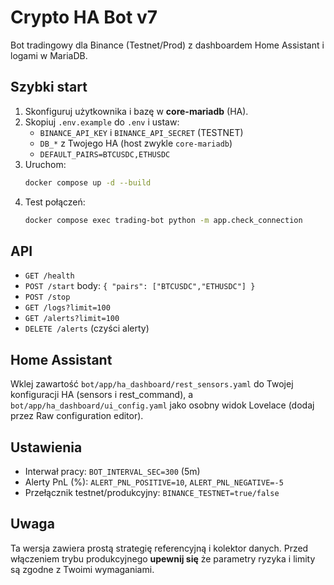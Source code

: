 # Crypto HA Bot v7

Bot tradingowy dla Binance (Testnet/Prod) z dashboardem Home Assistant i logami w MariaDB.

## Szybki start
1. Skonfiguruj użytkownika i bazę w **core-mariadb** (HA).
2. Skopiuj `.env.example` do `.env` i ustaw:
   - `BINANCE_API_KEY` i `BINANCE_API_SECRET` (TESTNET)
   - `DB_*` z Twojego HA (host zwykle `core-mariadb`)
   - `DEFAULT_PAIRS=BTCUSDC,ETHUSDC`
3. Uruchom:
   ```bash
   docker compose up -d --build
   ```
4. Test połączeń:
   ```bash
   docker compose exec trading-bot python -m app.check_connection
   ```

## API
- `GET /health`
- `POST /start` body: `{ "pairs": ["BTCUSDC","ETHUSDC"] }`
- `POST /stop`
- `GET /logs?limit=100`
- `GET /alerts?limit=100`
- `DELETE /alerts` (czyści alerty)

## Home Assistant
Wklej zawartość `bot/app/ha_dashboard/rest_sensors.yaml` do Twojej konfiguracji HA (sensors i rest_command),
a `bot/app/ha_dashboard/ui_config.yaml` jako osobny widok Lovelace (dodaj przez Raw configuration editor).

## Ustawienia
- Interwał pracy: `BOT_INTERVAL_SEC=300` (5m)
- Alerty PnL (%): `ALERT_PNL_POSITIVE=10`, `ALERT_PNL_NEGATIVE=-5`
- Przełącznik testnet/produkcyjny: `BINANCE_TESTNET=true/false`

## Uwaga
Ta wersja zawiera prostą strategię referencyjną i kolektor danych.
Przed włączeniem trybu produkcyjnego **upewnij się** że parametry ryzyka i limity są zgodne z Twoimi wymaganiami.
